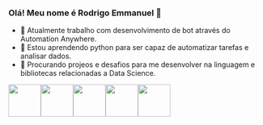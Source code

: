 ### Olá! Meu nome é Rodrigo Emmanuel 👋

<!--
**RodrigoEmmanuel/RodrigoEmmanuel** is a ✨ _special_ ✨ repository because its `README.md` (this file) appears on your GitHub profile.

Here are some ideas to get you started:

- 💬 Ask me about ...
- 📫 How to reach me: ...
- 😄 Pronouns: ...
- ⚡ Fun fact: ...
-->

- 🔭 Atualmente trabalho com desenvolvimento de bot através do Automation Anywhere.
- 🌱 Estou aprendendo python para ser capaz de automatizar tarefas e analisar dados.
- 🤔 Procurando projeos e desafios para me desenvolver na linguagem e bibliotecas relacionadas a Data Science.


<table>
  <tbody>
      <img height="64px" src="https://cdn.svgporn.com/logos/html-5.svg">
      <img height="64px" src="https://cdn.svgporn.com/logos/css-3.svg">
      <img height="64px" src="https://cdn.svgporn.com/logos/javascript.svg">
      <img height="64px" src="https://cdn.svgporn.com/logos/git-icon.svg">
      <img height="64px" src="https://cdn.svgporn.com/logos/visual-studio-code.svg">
    </td>
  </tbody>
</table>


